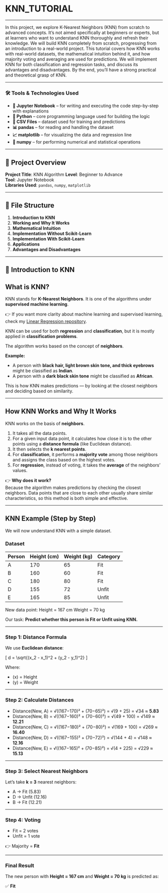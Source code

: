 # KNN_TUTORIAL
---

In this project, we explore K-Nearest Neighbors (KNN) from scratch to advanced concepts. It’s not aimed specifically at beginners or experts, but at learners who want to understand KNN thoroughly and refresh their knowledge. We will build KNN completely from scratch, progressing from an introduction to a real-world project. This tutorial covers how KNN works with real-world datasets, the mathematical intuition behind it, and how majority voting and averaging are used for predictions. We will implement KNN for both classification and regression tasks, and discuss its advantages and disadvantages. By the end, you’ll have a strong practical and theoretical grasp of KNN.

---

### 🛠️ Tools & Technologies Used

* **📘 Jupyter Notebook** – for writing and executing the code step-by-step with explanations
* **🐍 Python** – core programming language used for building the logic
* **📂 CSV Files** – dataset used for training and predictions
* **📊 pandas** – for reading and handling the dataset
* **📈 matplotlib** – for visualizing the data and regression line
* **📐 numpy** – for performing numerical and statistical operations 

---

## 📘 Project Overview

**Project Title**: KNN Algorithm
**Level**: Beginner to Advance  
**Tool**: Jupyter Notebook  
**Libraries Used**: `pandas`, `numpy`, `matplotlib`

---

## 📁 File Structure 

1. **Introduction to KNN**
2. **Working and Why It Works**
3. **Mathematical Intuition**
4. **Implementation Without Scikit-Learn**
5. **Implementation With Scikit-Learn**
6. **Applications**
7. **Advantages and Disadvantages**

---

## 📘 Introduction to KNN

## What is KNN?

KNN stands for **K-Nearest Neighbors**. It is one of the algorithms under **supervised machine learning**.  

👉 If you want more clarity about machine learning and supervised learning, check my [Linear Regression repository](https://github.com/harshavardhanBOMMALATA/Linear-Regression.git).  

KNN can be used for both **regression** and **classification**, but it is mostly applied in **classification problems**.  

The algorithm works based on the concept of **neighbors**.  

**Example:**
- A person with **black hair, light brown skin tone, and thick eyebrows** might be classified as **Indian**.  
- A person with a **dark black skin tone** might be classified as **African**.  

This is how KNN makes predictions — by looking at the closest neighbors and deciding based on similarity.  

---

## How KNN Works and Why It Works

KNN works on the basis of **neighbors**.  

1. It takes all the data points.  
2. For a given input data point, it calculates how close it is to the other points using a **distance formula** (like Euclidean distance).  
3. It then selects the **k nearest points**.  
4. For **classification**, it performs a **majority vote** among those neighbors and assigns the class based on the highest votes.  
5. For **regression**, instead of voting, it takes the **average** of the neighbors’ values.  

👉 **Why does it work?**  
Because the algorithm makes predictions by checking the closest neighbors. Data points that are close to each other usually share similar characteristics, so this method is both simple and effective.  

---

## KNN Example (Step by Step)

We will now understand KNN with a simple dataset.  

### Dataset

| Person | Height (cm) | Weight (kg) | Category |
|--------|-------------|-------------|----------|
| A      | 170         | 65          | Fit      |
| B      | 160         | 60          | Fit      |
| C      | 180         | 80          | Fit      |
| D      | 155         | 72          | Unfit    |
| E      | 165         | 85          | Unfit    |

New data point:  Height = 167 cm
                 Weight = 70 kg

Our task: **Predict whether this person is Fit or Unfit using KNN.**

---

### Step 1: Distance Formula

We use **Euclidean distance**:  

\[
d = \sqrt{(x_2 - x_1)^2 + (y_2 - y_1)^2}
\]

Where:  
- \(x\) = Height  
- \(y\) = Weight  

---

### Step 2: Calculate Distances

- Distance(New, A) = √((167−170)² + (70−65)²) = √(9 + 25) = √34 ≈ **5.83**  
- Distance(New, B) = √((167−160)² + (70−60)²) = √(49 + 100) = √149 ≈ **12.21**  
- Distance(New, C) = √((167−180)² + (70−80)²) = √(169 + 100) = √269 ≈ **16.40**  
- Distance(New, D) = √((167−155)² + (70−72)²) = √(144 + 4) = √148 ≈ **12.16**  
- Distance(New, E) = √((167−165)² + (70−85)²) = √(4 + 225) = √229 ≈ **15.13**  

---

### Step 3: Select Nearest Neighbors

Let’s take **k = 3** nearest neighbors:  
- A → Fit (5.83)  
- D → Unfit (12.16)  
- B → Fit (12.21)  

---

### Step 4: Voting

- Fit = 2 votes  
- Unfit = 1 vote  

👉 Majority = **Fit**

---

### Final Result

The new person with **Height = 167 cm** and **Weight = 70 kg** is predicted as:  

✅ **Fit**



